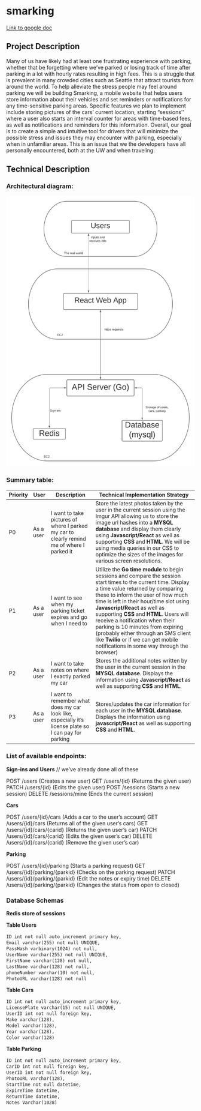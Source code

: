 # smarking
[Link to google doc](https://docs.google.com/document/d/1U3aJ9TUyNRi9zDy_ZbaEormrxUn0Ph9EPxJGNONXFck/edit#)
## Project Description

Many of us have likely had at least one frustrating experience with parking, whether that be forgetting where we’ve parked or losing track of time after parking in a lot with hourly rates resulting in high fees. This is a struggle that is prevalent in many crowded cities such as Seattle that attract tourists from around the world. To help alleviate the stress people may feel around parking we will be building Smarking, a mobile website that helps users store information about their vehicles and set reminders or notifications for any time-sensitive parking areas. Specific features we plan to implement include storing pictures of the cars’ current location, starting “sessions'' where a user also starts an interval counter for areas with time-based fees, as well as notifications and reminders for this information. Overall, our goal is to create a simple and intuitive tool for drivers that will minimize the possible stress and issues they may encounter with parking, especially when in unfamiliar areas. This is an issue that we the developers have all personally encountered, both at the UW and when traveling.

## Technical Description

### Architectural diagram:

![image info](./img/diagram.png)

### Summary table:

| Priority  | User      | Description                                                                                           | Technical Implementation Strategy                                                                                                                                                                                                                                                                                                                                                                                                                                                                |
|-----------|-----------|-------------------------------------------------------------------------------------------------------|--------------------------------------------------------------------------------------------------------------------------------------------------------------------------------------------------------------------------------------------------------------------------------------------------------------------------------------------------------------------------------------------------------------------------------------------------------------------------------------------------|
| P0        | As a user | I want to take pictures of where I parked my car to clearly remind me of where I parked it            | Store the latest photos taken by the user in the current session using the Imgur API allowing us to store the image url hashes into a **MYSQL database** and display them clearly using **Javascript/React** as well as supporting **CSS** and **HTML**. We will be using media queries in our CSS to optimize the sizes of the images for various screen resolutions.                                                                                                                                           |
| P1        | As a user | I want to see when my parking ticket expires and go when I need to                                    | Utilize the **Go time module** to begin sessions and compare the session start times to the current time. Display a time value returned by comparing these to inform the user of how much time is left in their hour/time slot using **Javascript/React** as well as supporting **CSS** and **HTML**. Users will receive a notification when their parking is 10 minutes from expiring (probably either through an SMS client like **Twilio** or if we can get mobile notifications in some way through the browser) |
| P2        | As a user | I want to take notes on where I exactly parked my car                                                 | Stores the additional notes written by the user in the current session in the **MYSQL database**. Displays the information using **Javascript/React** as well as supporting **CSS** and **HTML**.                                                                                                                                                                                                                                                                                                                |
| P3        | As a user | I want to remember what does my car look like, especially it’s license plate so I can pay for parking | Stores/updates the car information for each user in the **MYSQL database**. Displays the information using **javascript/React** as well as supporting **CSS** and **HTML**.                                                                                                                                                                                                                                                                                                                                      |

### List of available endpoints:

**Sign-ins and Users**      // we’ve already done all of these

POST /users (Creates a new user)
GET /users/{id} (Returns the given user)
PATCH /users/{id} (Edits the given user)
POST /sessions (Starts a new session)
DELETE /sessions/mine (Ends the current session)

**Cars**

POST /users/{id}/cars (Adds a car to the user’s account)
GET /users/{id}/cars (Returns all of the given user’s cars)
GET /users/{id}/cars/{carid} (Returns the given user’s car)
PATCH /users/{id}/cars/{carid} (Edits the given user’s car)
DELETE /users/{id}/cars/{carid} (Remove the given user’s car)

**Parking**

POST /users/{id}/parking (Starts a parking request)
GET /users/{id}/parking/{parkid} (Checks on the parking request)
PATCH /users/{id}/parking/{parkid} (Edit the notes or expiry time)
DELETE /users/{id}/parking/{parkid} (Changes the status from open to closed)

### Database Schemas

**Redis store of sessions**

**Table Users**

    ID int not null auto_increment primary key,
    Email varchar(255) not null UNIQUE,
    PassHash varbinary(1024) not null,
    UserName varchar(255) not null UNIQUE,
    FirstName varchar(128) not null,
    LastName varchar(128) not null,
    phoneNumber varchar(10) not null,
    PhotoURL varchar(128) not null

**Table Cars**

    ID int not null auto_increment primary key,
    LicensePlate varchar(15) not null UNIQUE,
    UserID int not null foreign key,
    Make varchar(128),
    Model varchar(128),
    Year varchar(128),
    Color varchar(128)

**Table Parking**

    ID int not null auto_increment primary key,
    CarID int not null foreign key,
    UserID int not null foreign key,
    PhotoURL varchar(128),
    StartTime not null datetime,
    ExpireTime datetime,
    ReturnTime datetime,
    Notes Varchar(1028)
